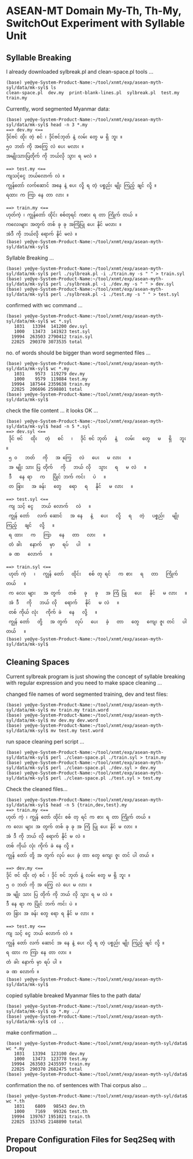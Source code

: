 # ASEAN-MT Domain My-Th, Th-My, SwitchOut Experiment with Syllable Unit

## Syllable Breaking

I already downloaded sylbreak.pl and clean-space.pl tools ...  

```
(base) ye@ye-System-Product-Name:~/tool/xnmt/exp/asean-myth-syl/data/mk-syl$ ls
clean-space.pl  dev.my  print-blank-lines.pl  sylbreak.pl  test.my  train.my
```

Currently, word segmented Myanmar data:  

```
(base) ye@ye-System-Product-Name:~/tool/xnmt/exp/asean-myth-syl/data/mk-syl$ head -n 3 *.my
==> dev.my <==
ဒိုင်ဗင် ထိုး တဲ့ စင် ၊ ဒိုင်ဗင်ဘုတ် နဲ့ လမ်း တွေ မ ရှိ ဘူး ။
၅၀ ဘတ် ကို အကြွေ လဲ ပေး မလား ။
အမျိုးသားပြတိုက် ကို ဘယ်လို သွား ရ မလဲ ။

==> test.my <==
ကျသင့်ငွေ ဘယ်လောက် လဲ ။
ကျွန်တော် လက်ဆောင် အနေ နဲ့ ပေး လို့ ရ တဲ့ ပစ္စည်း မျိုး ကြည့် ချင် လို့ ။
ရထား က ကြာ နေ တာ လား ။

==> train.my <==
ဟုတ်ကဲ့ ၊ ကျွန်တော် ထိုင်း စစ်တုရင် ကစား ရ တာ ကြိုက် တယ် ။
ကလေးများ အတွက် တစ် ခု ခု အကြံပြု ပေး နိုင် မလား ။
အဲဒီ ကို ဘယ်လို ရောက် နိုင် မလဲ ။
(base) ye@ye-System-Product-Name:~/tool/xnmt/exp/asean-myth-syl/data/mk-syl$
```

Syllable Breaking ...  

```
(base) ye@ye-System-Product-Name:~/tool/xnmt/exp/asean-myth-syl/data/mk-syl$ perl ./sylbreak.pl -i ./train.my -s " " > train.syl
(base) ye@ye-System-Product-Name:~/tool/xnmt/exp/asean-myth-syl/data/mk-syl$ perl ./sylbreak.pl -i ./dev.my -s " " > dev.syl
(base) ye@ye-System-Product-Name:~/tool/xnmt/exp/asean-myth-syl/data/mk-syl$ perl ./sylbreak.pl -i ./test.my -s " " > test.syl
```

confirmed with wc command ...  

```
(base) ye@ye-System-Product-Name:~/tool/xnmt/exp/asean-myth-syl/data/mk-syl$ wc *.syl
   1031   13394  141200 dev.syl
   1000   13473  141923 test.syl
  19994  263503 2790412 train.syl
  22025  290370 3073535 total
```

no. of words should be bigger than word segmented files ...  

```
(base) ye@ye-System-Product-Name:~/tool/xnmt/exp/asean-myth-syl/data/mk-syl$ wc *.my
   1031    9573  119279 dev.my
   1000    9579  119884 test.my
  19994  187544 2359638 train.my
  22025  206696 2598801 total
(base) ye@ye-System-Product-Name:~/tool/xnmt/exp/asean-myth-syl/data/mk-syl$
```

check the file content ... it looks OK ...  

```
(base) ye@ye-System-Product-Name:~/tool/xnmt/exp/asean-myth-syl/data/mk-syl$ head -n 5 *.syl
==> dev.syl <==
 ဒိုင် ဗင်   ထိုး   တဲ့   စင်   ၊   ဒိုင် ဗင် ဘုတ်   နဲ့   လမ်း   တွေ   မ   ရှိ   ဘူး   ။
 ၅ ၀   ဘတ်   ကို   အ ကြွေ   လဲ   ပေး   မ လား   ။
 အ မျိုး သား ပြ တိုက်   ကို   ဘယ် လို   သွား   ရ   မ လဲ   ။
 ဒီ   နေ ရာ   က   ပြိုင် ဘက် ကင်း   ပဲ   ။
 တ ခြား   အ ခန်း   တွေ‌   ရော   ရ   နိုင်   မ လား   ။

==> test.syl <==
 ကျ သင့် ငွေ   ဘယ် လောက်   လဲ   ။
 ကျွန် တော်   လက် ဆောင်   အ နေ   နဲ့   ပေး   လို့   ရ   တဲ့   ပစ္စည်း   မျိုး   ကြည့်   ချင်   လို့   ။
 ရ ထား   က   ကြာ   နေ   တာ   လား   ။
 တံ ခါး   နောက်   မှာ   ရပ်   ပါ   ။
 ခ ဏ   လောက်   ။

==> train.syl <==
 ဟုတ် ကဲ့   ၊   ကျွန် တော်   ထိုင်း   စစ် တု ရင်   က စား   ရ   တာ   ကြိုက်   တယ်   ။
 က လေး များ   အ တွက်   တစ်   ခု   ခု   အ ကြံ ပြု   ပေး   နိုင်   မ လား   ။
 အဲ ဒီ   ကို   ဘယ် လို   ရောက်   နိုင်   မ လဲ   ။
 တစ် ကိုယ် လုံး   ကိုက် ခဲ   နေ   လို့   ။
 ကျွန် တော်   တို့   အ တွက်   လုပ်   ပေး   ခဲ့   တာ   တွေ   ကျေး ဇူး တင်   ပါ   တယ်   ။
(base) ye@ye-System-Product-Name:~/tool/xnmt/exp/asean-myth-syl/data/mk-syl$
```

## Cleaning Spaces

Current sylbreak program is just showing the concept of syllable breaking with regular expression and you need to make space cleaning ...    

changed file names of word segmented training, dev and test files:  

```
(base) ye@ye-System-Product-Name:~/tool/xnmt/exp/asean-myth-syl/data/mk-syl$ mv train.my train.word
(base) ye@ye-System-Product-Name:~/tool/xnmt/exp/asean-myth-syl/data/mk-syl$ mv dev.my dev.word
(base) ye@ye-System-Product-Name:~/tool/xnmt/exp/asean-myth-syl/data/mk-syl$ mv test.my test.word
```

run space cleaning perl script ...  

```
(base) ye@ye-System-Product-Name:~/tool/xnmt/exp/asean-myth-syl/data/mk-syl$ perl ./clean-space.pl ./train.syl > train.my
(base) ye@ye-System-Product-Name:~/tool/xnmt/exp/asean-myth-syl/data/mk-syl$ perl ./clean-space.pl ./dev.syl > dev.my
(base) ye@ye-System-Product-Name:~/tool/xnmt/exp/asean-myth-syl/data/mk-syl$ perl ./clean-space.pl ./test.syl > test.my
```

Check the cleaned files...  

```
(base) ye@ye-System-Product-Name:~/tool/xnmt/exp/asean-myth-syl/data/mk-syl$ head -n 5 {train,dev,test}.my
==> train.my <==
ဟုတ် ကဲ့ ၊ ကျွန် တော် ထိုင်း စစ် တု ရင် က စား ရ တာ ကြိုက် တယ် ။
က လေး များ အ တွက် တစ် ခု ခု အ ကြံ ပြု ပေး နိုင် မ လား ။
အဲ ဒီ ကို ဘယ် လို ရောက် နိုင် မ လဲ ။
တစ် ကိုယ် လုံး ကိုက် ခဲ နေ လို့ ။
ကျွန် တော် တို့ အ တွက် လုပ် ပေး ခဲ့ တာ တွေ ကျေး ဇူး တင် ပါ တယ် ။

==> dev.my <==
ဒိုင် ဗင် ထိုး တဲ့ စင် ၊ ဒိုင် ဗင် ဘုတ် နဲ့ လမ်း တွေ မ ရှိ ဘူး ။
၅ ၀ ဘတ် ကို အ ကြွေ လဲ ပေး မ လား ။
အ မျိုး သား ပြ တိုက် ကို ဘယ် လို သွား ရ မ လဲ ။
ဒီ နေ ရာ က ပြိုင် ဘက် ကင်း ပဲ ။
တ ခြား အ ခန်း တွေ‌ ရော ရ နိုင် မ လား ။

==> test.my <==
ကျ သင့် ငွေ ဘယ် လောက် လဲ ။
ကျွန် တော် လက် ဆောင် အ နေ နဲ့ ပေး လို့ ရ တဲ့ ပစ္စည်း မျိုး ကြည့် ချင် လို့ ။
ရ ထား က ကြာ နေ တာ လား ။
တံ ခါး နောက် မှာ ရပ် ပါ ။
ခ ဏ လောက် ။
(base) ye@ye-System-Product-Name:~/tool/xnmt/exp/asean-myth-syl/data/mk-syl$
```

copied syllable breaked Myanmar files to the path data/  

```
(base) ye@ye-System-Product-Name:~/tool/xnmt/exp/asean-myth-syl/data/mk-syl$ cp *.my ../
(base) ye@ye-System-Product-Name:~/tool/xnmt/exp/asean-myth-syl/data/mk-syl$ cd ..
```

make confirmation ...  

```
(base) ye@ye-System-Product-Name:~/tool/xnmt/exp/asean-myth-syl/data$ wc *.my
   1031   13394  123100 dev.my
   1000   13473  123778 test.my
  19994  263503 2435597 train.my
  22025  290370 2682475 total
(base) ye@ye-System-Product-Name:~/tool/xnmt/exp/asean-myth-syl/data$
```

confirmation the no. of sentences with Thai corpus also ...  

```
(base) ye@ye-System-Product-Name:~/tool/xnmt/exp/asean-myth-syl/data$ wc *.th
   1031    6809   98543 dev.th
   1000    7169   99326 test.th
  19994  139767 1951021 train.th
  22025  153745 2148890 total
```

## Prepare Configuration Files for Seq2Seq with Dropout  

```

```

```

```

```

```

```

```

```

```

```

```

```

```

```

```

```

```

```

```

```

```

